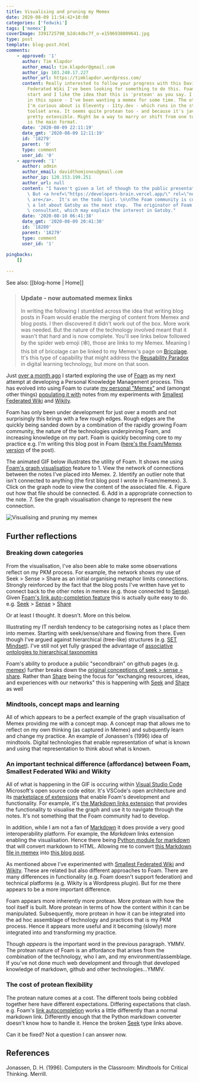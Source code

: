 ```yaml
---
title: Visualising and pruning my Memex
date: 2020-08-09 11:54:42+10:00
categories: ['fedwiki']
tags: ['memex']
coverImage: 3391725798_b2dc4dbc7f_o-e1596938009641.jpg
type: post
template: blog-post.html
comments:
    - approved: '1'
      author: Tim Klapdor
      author_email: tim.klapdor@gmail.com
      author_ip: 103.248.17.227
      author_url: https://timklapdor.wordpress.com/
      content: Really interested to follow your progress with this David. Since Smallest
        Federated Wiki I've been looking for something to do this. Foam might be a good
        start and I like the idea that this is 'protean' as you say. I need to start working
        in this space - I've been wanting a memex for some time. The other bit of kit
        I'm curious about is Eleventy - 11ty.dev - which runs in the static site generator
        toolset area. It seems quite protean too - and because it's javascript based seems
        pretty extensible. Might be a way to marry or shift from one to the other if markdown
        is the main format.
      date: '2020-08-09 22:11:19'
      date_gmt: '2020-08-09 12:11:19'
      id: '18279'
      parent: '0'
      type: comment
      user_id: '0'
    - approved: '1'
      author: admin
      author_email: davidthomjones@gmail.com
      author_ip: 120.153.199.251
      author_url: null
      content: "I haven't given a lot of though to the public presentation of my memex.\
        \ But <a href=\"https://developers-brain.vercel.app/\" rel=\"nofollow ugc\">others\
        \ are</a>.  It's on the todo list. \n\nThe Foam community is currently thinking\
        \ a lot about Gatsby as the next step.  The originator of Foam is/was a React\
        \ consultant, which may explain the interest in Gatsby."
      date: '2020-08-10 06:41:38'
      date_gmt: '2020-08-09 20:41:38'
      id: '18280'
      parent: '18279'
      type: comment
      user_id: '1'
    
pingbacks:
    []
    
---
```


See also: [[blog-home | Home]]

> ### Update - now automated memex links
> 
> In writing the following I stumbled across the idea that writing blog posts in Foam would enable the merging of content from Memex and blog posts. I then discovered it didn't work out of the box. More work was needed. But the nature of the technology involved meant that it wasn't that hard and is now complete. You'll see links below followed by the spider web emoji (🕸️), those are links to my Memex. Meaning I this bit of bricolage can be linked to my Memex's page on [Bricolage](https://djplaner.github.io/memex/sense/bricolage). It's this type of capability that might address the [Reusability Paradox](https://djplaner.github.io/memex/sense/Bricolage/reusability-paradox) in digital learning technology, but more on that soon.

Just [over a month ago](/blog2/2020/07/06/designing-a-personal-memex-with-foam/) I started exploring the use of [Foam](https://foambubble.github.io/foam/) as my next attempt at developing a Personal Knowledge Management process. This has evolved into using Foam to curate [my personal "Memex"](https://djplaner.github.io/memex/) and (amongst other things) [populating it with](/blog2/2020/07/07/getting-started-with-memex/) notes from my experiments with [Smallest Federated Wiki](https://en.wikipedia.org/wiki/Smallest_Federated_Wiki) and [Wikity](https://hapgood.us/2015/12/09/introducing-wikity/).

Foam has only been under development for just over a month and not surprisingly this brings with a few rough edges. Rough edges are the quickly being sanded down by a combination of the rapidly growing Foam community, the nature of the technologies underpinning Foam, and increasing knowledge on my part. Foam is quickly becoming core to my practice e.g. I'm writing this blog post in Foam ([here's the Foam/Memex version](https://djplaner.github.io/memex/share/blog/visualising-and-pruning-my-memex) of the post).

The animated GIF below illustrates the utility of Foam. It shows me using [Foam's graph visualisation](https://foambubble.github.io/foam/graph-visualisation) feature to 1. View the network of connections between the notes I've placed into Memex. 2. Identify an outlier note that isn't connected to anything (the first blog post I wrote in Foam/memex). 3. Click on the graph node to view the content of the associated file. 4. Figure out how that file should be connected. 6. Add in a appropriate connection to the note. 7. See the graph visualisation change to represent the new connection.

![Visualising and pruning my memex](images/Pruning%20my%20memex.gif)

## Further reflections

### Breaking down categories

From the visualisation, I've also been able to make some observations reflect on my PKM process. For example, the network shows my use of Seek > Sense > Share as an initial organising metaphor limits connections. Strongly reinforced by the fact that the blog posts I've written have yet to connect back to the other notes in memex (e.g. those connected to [Sense](https://djplaner.github.io/memex/sense/sense)). Given [Foam's link auto-completion feature](https://foambubble.github.io/foam/link-formatting-and-autocompletion) this is actually quite easy to do. e.g. [Seek](https://djplaner.github.io/memex/seek/seek) > [Sense](https://djplaner.github.io/memex/sense/sense) > [Share](https://djplaner.github.io/memex/share)

Or at least I thought. It doesn't. More on this below.

Illustrating my IT nerdish tendency to be categorising notes as I place them into memex. Starting with seek/sense/share and flowing from there. Even though I've argued against hierarchical (tree-like) structures (e.g. [SET Mindset](https://djplaner.github.io/memex/sense/Bricolage/set-mindset)). I've still not yet fully grasped the advantage of [associative ontologies to hierarchical taxonomies](https://notes.andymatuschak.org/%C2%A7Note-writing_systems?stackedNotes=z29hLZHiVt7W2uss2uMpSZquAX5T6vaeSF6Cy)

Foam's ability to produce a public "secondbrain" on github pages (e.g. [memex](https://djplaner.github.io/memex/)) further breaks down the [original conceptions of seek > sense > share](https://jarche.com/2014/02/the-seek-sense-share-framework/). Rather than [Share](https://djplaner.github.io/memex/share) being the focus for "exchanging resources, ideas, and experiences with our networks" this is happening with [Seek](https://djplaner.github.io/memex/seek/seek) and [Share](https://djplaner.github.io/memex/share) as well

### Mindtools, concept maps and learning

All of which appears to be a perfect example of the graph visualisation of Memex providing me with a concept map. A concept map that allows me to reflect on my own thinking (as captured in Memex) and subquently learn and change my practice. An example of Jonassen's (1996) idea of mindtools. Digital technologies that enable representation of what is known and using that representation to think about what is known.

### An important technical difference (affordance) between Foam, Smallest Federated Wiki and Wikity

All of what is happening in the GIF is occuring within [Visual Studio Code](https://code.visualstudio.com/) Microsoft's open source code editor. It's VSCode's open architecture and its [marketplace of extensions](https://marketplace.visualstudio.com/VSCode) that enable Foam's development and functionality. For example, it's [the Markdown links extension](https://marketplace.visualstudio.com/items?itemName=tchayen.markdown-links) that provides the functionality to visualise the graph and use it to navigate through the notes. It's not something that the Foam community had to develop.

In addition, while I am not a fan of [Markdown](https://en.wikipedia.org/wiki/Markdown) it does provide a very good interoperability platform. For example, the _Markdown_ links extension enabling the visualisation. Hence there being [Python module for markdown](https://python-markdown.github.io/) that will convert markdown to HTML. Allowing me to convert [this Markdown file in memex](https://djplaner.github.io/memex/share/blog/visualising-and-pruning-my-memex) into [this blog post](/blog2/2020/08/09/visualising-and-pruning-my-memex/).

As mentioned above I've experimented with [Smallest Federated Wiki](https://en.wikipedia.org/wiki/Smallest_Federated_Wiki) and [Wikity](https://hapgood.us/2015/12/09/introducing-wikity/). These are related but also different approaches to Foam. There are many differences in functionality (e.g. Foam doesn't support federation) and technical platforms (e.g. Wikity is a Wordpress plugin). But for me there appears to be a more important difference.

Foam appears more inherently more protean. More protean with how the tool itself is built. More protean in terms of how the content within it can be manipulated. Subsequently, more protean in how it can be integrated into the ad hoc assemblage of technology and practices that is my PKM process. Hence it appears more useful and it becoming (slowly) more integrated into and transforming my practice.

Though _appears_ is the important word in the previous paragraph. YMMV. The protean nature of Foam is an affordance that arises from the combination of the technology, who I am, and my environment/assemblage. If you've not done much web development and through that developed knowledge of markdown, github and other technologies...YMMV.

### The cost of protean flexibility

The protean nature comes at a cost. The different tools being cobbled together here have different expectations. Differing expectations that clash. e.g. Foam's [link autocompletion](https://foambubble.github.io/foam/link-formatting-and-autocompletion) works a little differently than a normal markdown link. Differently enough that the Python markdown converter doesn't know how to handle it. Hence the broken [Seek](https://djplaner.github.io/memex/seek/seek) type links above.

Can it be fixed? Not a question I can answer now.

## References

Jonassen, D. H. (1996). Computers in the Classroom: Mindtools for Critical Thinking. Merrill.
